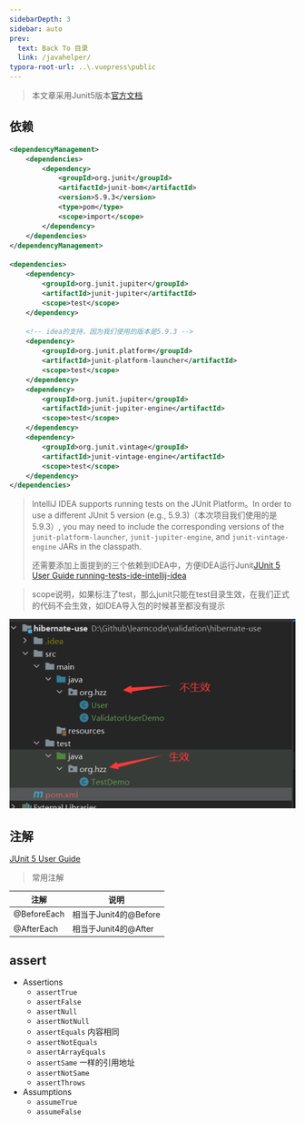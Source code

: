 ```yaml
---
sidebarDepth: 3
sidebar: auto
prev:
  text: Back To 目录
  link: /javahelper/
typora-root-url: ..\.vuepress\public
---
```




> 本文章采用Junit5版本[官方文档](https://junit.org/junit5/docs/current/user-guide/)



## 依赖

```xml
<dependencyManagement>
    <dependencies>
        <dependency>
            <groupId>org.junit</groupId>
            <artifactId>junit-bom</artifactId>
            <version>5.9.3</version>
            <type>pom</type>
            <scope>import</scope>
        </dependency>
    </dependencies>
</dependencyManagement>

<dependencies>
    <dependency>
        <groupId>org.junit.jupiter</groupId>
        <artifactId>junit-jupiter</artifactId>
        <scope>test</scope>
    </dependency>

    <!-- idea的支持，因为我们使用的版本是5.9.3 -->
    <dependency>
        <groupId>org.junit.platform</groupId>
        <artifactId>junit-platform-launcher</artifactId>
        <scope>test</scope>
    </dependency>
    <dependency>
        <groupId>org.junit.jupiter</groupId>
        <artifactId>junit-jupiter-engine</artifactId>
        <scope>test</scope>
    </dependency>
    <dependency>
        <groupId>org.junit.vintage</groupId>
        <artifactId>junit-vintage-engine</artifactId>
        <scope>test</scope>
    </dependency>
</dependencies>
```

> IntelliJ IDEA supports running tests on the JUnit Platform。In order to use a different JUnit 5 version (e.g., 5.9.3)（本次项目我们使用的是5.9.3）, you may need to include the corresponding versions of the `junit-platform-launcher`, `junit-jupiter-engine`, and `junit-vintage-engine` JARs in the classpath.
>
> 还需要添加上面提到的三个依赖到IDEA中，方便IDEA运行Junit[JUnit 5 User Guide running-tests-ide-intellij-idea](https://junit.org/junit5/docs/current/user-guide/#running-tests-ide-intellij-idea)



> scope说明，如果标注了test，那么junit只能在test目录生效，在我们正式的代码不会生效，如IDEA导入包的时候甚至都没有提示

![image-20230514152150010](/images/java/image-20230514152150010.png)



## 注解

[JUnit 5 User Guide](https://junit.org/junit5/docs/current/user-guide/#writing-tests-annotations)



> 常用注解

| 注解        | 说明                  |
| ----------- | --------------------- |
| @BeforeEach | 相当于Junit4的@Before |
| @AfterEach  | 相当于Junit4的@After  |



## assert

- Assertions
  - `assertTrue`
  - `assertFalse`
  - `assertNull`
  - `assertNotNull`
  - `assertEquals` 内容相同
  - `assertNotEquals`
  - `assertArrayEquals`
  - `assertSame` 一样的引用地址
  - `assertNotSame`
  - `assertThrows`
- Assumptions
  - `assumeTrue`
  - `assumeFalse`
